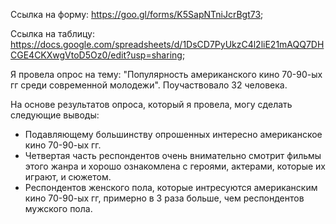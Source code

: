 Ссылка на форму: https://goo.gl/forms/K5SapNTniJcrBgt73;

Ссылка на таблицу: https://docs.google.com/spreadsheets/d/1DsCD7PyUkzC4l2liE21mAQQ7DHCGE4CKXwgVtoD5Oz0/edit?usp=sharing;

Я провела опрос на тему: "Популярность американского кино 70-90-ых гг среди современной молодежи". Поучаствовало 32 человека.

На основе результатов опроса, который я провела, могу сделать следующие выводы:
* Подавляющему большинству опрошенных интересно американское кино 70-90-ых гг.
* Четвертая часть респондентов очень внимательно смотрит фильмы этого жанра и хорошо ознакомлена с героями, актерами, которые их играют, и сюжетом.
* Респондентов женского пола, которые интресуются американским кино 70-90-ых гг, примерно в 3 раза больше, чем респондентов мужского пола.
